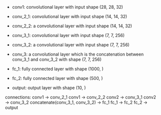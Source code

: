 - conv1: convolutional layer with input shape (28, 28, 32)

- conv_2_1:  convolutional layer with input shape (14, 14, 32)
- conv_2_2:  a convolutional layer with input shape (14, 14, 32)

- conv_3_1:  convolutional layer with input shape (7, 7, 256)
- conv_3_2:  a convolutional layer with input shape (7, 7, 256)
- conv_3:  a convolutional layer which is the concatenation between conv_3_1 and conv_3_2 with shape (7, 7, 256)

- fc_1: fully connected layer with shape (1000, )
- fc_2: fully connected layer with shape (500, )
- output: output layer with shape (10, )


connections: 
    conv1 -> conv_2_1
    conv1 -> conv_2_2
    conv2 -> conv_3_1
    conv2 -> conv_3_2
    concatenate(conv_3_1, conv_3_2) -> fc_1
    fc_1 -> fc_2
    fc_2 -> output